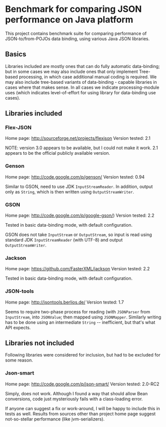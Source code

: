 # Benchmark for comparing JSON performance on Java platform

This project contains benchmark suite for comparing performance of JSON-to/from-POJOs
data binding, using various Java JSON libraries.

## Basics

Libraries included are mostly ones that can do fully automatic data-binding; but in some
cases we may also include ones that only implement Tree-based processing, in which case
additional manual coding is required.
We may also include tree-based variants of data-binding - capable libraries in cases where that makes sense.
In all cases we indicate processing-module uses (which indicates level-of-effort for using
library for data-binding use cases).

## Libraries included

### Flex-JSON

Home page: http://sourceforge.net/projects/flexjson
Version tested: 2.1

NOTE: version 3.0 appears to be available, but I could not make it work.
2.1 appears to be the official publicly available version.

### Genson

Home page: http://code.google.com/p/genson/
Version tested: 0.94

Similar to GSON, need to use JDK `InputStreamReader`. In addition, output only as `String`, which
is then written using `OutputStreamWriter`.

### GSON

Home page: http://code.google.com/p/google-gson/)
Version tested: 2.2

Tested in basic data-binding mode, with default configuration.

GSON does not take `InputStream` or `OutputStream`,
so input is read using standard JDK `InputStreamReader` (with UTF-8)
and output `OutputStreamWriter`.

### Jackson

Home page: https://github.com/FasterXML/jackson
Version tested: 2.2

Tested in basic data-binding mode, with default configuration.

### JSON-tools

Home page: http://jsontools.berlios.de/
Version tested: 1.7

Seems to require two-phase process for reading (with `JSONParser` from `InputStream`, into `JSONValue`;
then mapped using `JSONMapper`.
Similarly writing has to be done using an intermediate `String` -- inefficient, but that's what API expects.

## Libraries not included

Following libraries were considered for inclusion, but had to be excluded for some reason.

### Json-smart

Home page: http://code.google.com/p/json-smart/
Version tested: 2.0-RC2

Simply, does not work. Although I found a way that should allow Bean conversions, code just mysteriously
fails with a class-loading error.

If anyone can suggest a fix or work-around, I will be happy to include this in tests as well.
Results from sources other than project home page suggest not-so-stellar performance (like jvm-serializers).


